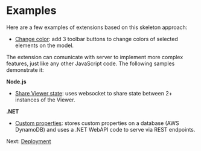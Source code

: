 # Examples

Here are a few examples of extensions based on this skeleton approach:

- [Change color](https://forge.autodesk.com/blog/happy-easter-setthemingcolor-model-material): add 3 toolbar buttons to change colors of selected elements on the model.

The extension can comunicate with server to implement more complex features, just like any other JavaScript code. The following samples demonstrate it:

**Node.js**

- [Share Viewer state](https://forge.autodesk.com/blog/share-viewer-state-websockets): uses websocket to share state between 2+ instances of the Viewer.

**.NET**

- [Custom properties](https://forge.autodesk.com/blog/custom-properties-viewer-net-lambda-dynamodb): stores custom properties on a database (AWS DynamoDB) and uses a .NET WebAPI code to serve via REST endpoints. 

Next: [Deployment](deployment/)
